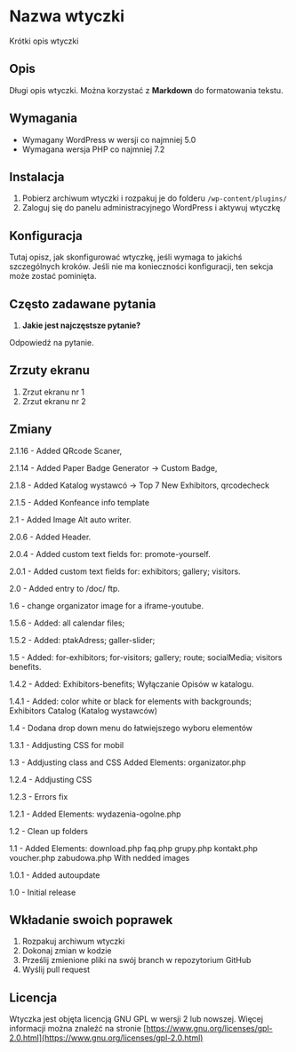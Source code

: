 # Nazwa wtyczki

Krótki opis wtyczki

## Opis

Długi opis wtyczki. Można korzystać z **Markdown** do formatowania tekstu.

## Wymagania

- Wymagany WordPress w wersji co najmniej 5.0
- Wymagana wersja PHP co najmniej 7.2

## Instalacja

1. Pobierz archiwum wtyczki i rozpakuj je do folderu `/wp-content/plugins/`
2. Zaloguj się do panelu administracyjnego WordPress i aktywuj wtyczkę

## Konfiguracja

Tutaj opisz, jak skonfigurować wtyczkę, jeśli wymaga to jakichś szczególnych kroków. Jeśli nie ma konieczności konfiguracji, ten sekcja może zostać pominięta.

## Często zadawane pytania

1. **Jakie jest najczęstsze pytanie?**

Odpowiedź na pytanie.

## Zrzuty ekranu

1. Zrzut ekranu nr 1
2. Zrzut ekranu nr 2

## Zmiany
2.1.16 - Added QRcode Scaner,

2.1.14 - Added Paper Badge Generator -> Custom Badge,

2.1.8 - Added Katalog wystawcó -> Top 7 New Exhibitors,
            qrcodecheck    

2.1.5 - Added Konfeance info template

2.1 - Added Image Alt auto writer.

2.0.6 - Added Header.

2.0.4 - Added custom text fields for:
                promote-yourself.

2.0.1 - Added custom text fields for:
                exhibitors;
                gallery;
                visitors.

2.0 - Added entry to /doc/ ftp.

1.6 - change organizator image for a iframe-youtube.

1.5.6 - Added:
                all calendar files;

1.5.2 - Added:
                ptakAdress;
                galler-slider;

1.5 - Added:
                for-exhibitors;
                for-visitors;
                gallery;
                route;
                socialMedia;
                visitors benefits.
               
1.4.2 - Added:
                Exhibitors-benefits;
                Wyłączanie Opisów w katalogu.
                
1.4.1 - Added:
                color white or black for elements with backgrounds;
                Exhibitors Catalog (Katalog wystawców)

1.4 - Dodana drop down menu do łatwiejszego wyboru elementów

1.3.1 -   Addjusting CSS for mobil

1.3 -   Addjusting class and CSS
        Added Elements:
        organizator.php

1.2.4 - Addjusting CSS

1.2.3 - Errors fix

1.2.1 - Added Elements:
        wydazenia-ogolne.php

1.2 - Clean up folders

1.1 - Added Elements:
        download.php
        faq.php
        grupy.php
        kontakt.php
        voucher.php
        zabudowa.php
    With nedded images

1.0.1 - Added autoupdate

1.0 - Initial release

## Wkładanie swoich poprawek

1. Rozpakuj archiwum wtyczki
2. Dokonaj zmian w kodzie
3. Prześlij zmienione pliki na swój branch w repozytorium GitHub
4. Wyślij pull request

## Licencja

Wtyczka jest objęta licencją GNU GPL w wersji 2 lub nowszej. Więcej informacji można znaleźć na stronie [https://www.gnu.org/licenses/gpl-2.0.html](https://www.gnu.org/licenses/gpl-2.0.html)
